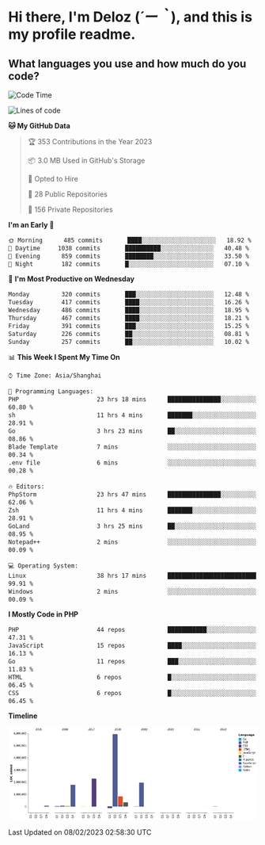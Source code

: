 # **Hi there, I'm Deloz (*´ー｀*), and this is my profile readme.**
<!--  [![Profile views](https://gpvc.arturio.dev/dank-del)](https://github.com/dank-del) -->
## **What languages you use and how much do you code?**

<!--START_SECTION:waka-->
![Code Time](http://img.shields.io/badge/Code%20Time-792%20hrs%2046%20mins-blue)

![Lines of code](https://img.shields.io/badge/From%20Hello%20World%20I%27ve%20Written-13%20Million%20lines%20of%20code-blue)

**🐱 My GitHub Data** 

> 🏆 353 Contributions in the Year 2023
 > 
> 📦 3.0 MB Used in GitHub's Storage 
 > 
> 💼 Opted to Hire
 > 
> 📜 28 Public Repositories 
 > 
> 🔑 156 Private Repositories  
 > 
**I'm an Early 🐤** 

```text
🌞 Morning      485 commits       ████░░░░░░░░░░░░░░░░░░░░░   18.92 % 
🌆 Daytime     1038 commits       ██████████░░░░░░░░░░░░░░░   40.48 % 
🌃 Evening      859 commits       ████████░░░░░░░░░░░░░░░░░   33.50 % 
🌙 Night        182 commits       █░░░░░░░░░░░░░░░░░░░░░░░░   07.10 % 

```
📅 **I'm Most Productive on Wednesday** 

```text
Monday         320 commits       ███░░░░░░░░░░░░░░░░░░░░░░   12.48 % 
Tuesday        417 commits       ████░░░░░░░░░░░░░░░░░░░░░   16.26 % 
Wednesday      486 commits       ████░░░░░░░░░░░░░░░░░░░░░   18.95 % 
Thursday       467 commits       ████░░░░░░░░░░░░░░░░░░░░░   18.21 % 
Friday         391 commits       ███░░░░░░░░░░░░░░░░░░░░░░   15.25 % 
Saturday       226 commits       ██░░░░░░░░░░░░░░░░░░░░░░░   08.81 % 
Sunday         257 commits       ██░░░░░░░░░░░░░░░░░░░░░░░   10.02 % 

```


📊 **This Week I Spent My Time On** 

```text
⌚︎ Time Zone: Asia/Shanghai

💬 Programming Languages: 
PHP                      23 hrs 18 mins      ███████████████░░░░░░░░░░   60.80 % 
sh                       11 hrs 4 mins       ███████░░░░░░░░░░░░░░░░░░   28.91 % 
Go                       3 hrs 23 mins       ██░░░░░░░░░░░░░░░░░░░░░░░   08.86 % 
Blade Template           7 mins              ░░░░░░░░░░░░░░░░░░░░░░░░░   00.34 % 
.env file                6 mins              ░░░░░░░░░░░░░░░░░░░░░░░░░   00.28 % 

🔥 Editors: 
PhpStorm                 23 hrs 47 mins      ███████████████░░░░░░░░░░   62.06 % 
Zsh                      11 hrs 4 mins       ███████░░░░░░░░░░░░░░░░░░   28.91 % 
GoLand                   3 hrs 25 mins       ██░░░░░░░░░░░░░░░░░░░░░░░   08.95 % 
Notepad++                2 mins              ░░░░░░░░░░░░░░░░░░░░░░░░░   00.09 % 

💻 Operating System: 
Linux                    38 hrs 17 mins      █████████████████████████   99.91 % 
Windows                  2 mins              ░░░░░░░░░░░░░░░░░░░░░░░░░   00.09 % 

```

**I Mostly Code in PHP** 

```text
PHP                      44 repos            ███████████░░░░░░░░░░░░░░   47.31 % 
JavaScript               15 repos            ████░░░░░░░░░░░░░░░░░░░░░   16.13 % 
Go                       11 repos            ███░░░░░░░░░░░░░░░░░░░░░░   11.83 % 
HTML                     6 repos             █░░░░░░░░░░░░░░░░░░░░░░░░   06.45 % 
CSS                      6 repos             █░░░░░░░░░░░░░░░░░░░░░░░░   06.45 % 

```


**Timeline**

![Chart not found](https://raw.githubusercontent.com/deloz/deloz/main/charts/bar_graph.png) 


 Last Updated on 08/02/2023 02:58:30 UTC
<!--END_SECTION:waka-->
